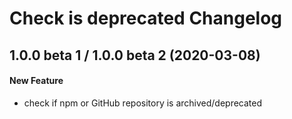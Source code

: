 # Check is deprecated Changelog

## 1.0.0 beta 1 / 1.0.0 beta 2 (2020-03-08)
#### New Feature
- check if npm or GitHub repository is archived/deprecated
